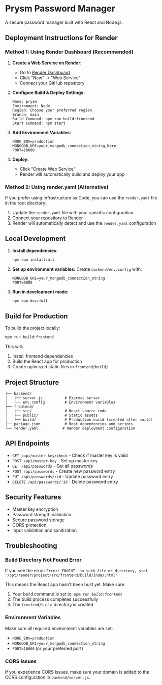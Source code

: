# Prysm Password Manager

A secure password manager built with React and Node.js.

## Deployment Instructions for Render

### Method 1: Using Render Dashboard (Recommended)

1. **Create a Web Service on Render:**
   - Go to [Render Dashboard](https://dashboard.render.com)
   - Click "New" → "Web Service"
   - Connect your GitHub repository

2. **Configure Build & Deploy Settings:**
   ```
   Name: prysm
   Environment: Node
   Region: Choose your preferred region
   Branch: main
   Build Command: npm run build:frontend
   Start Command: npm start
   ```

3. **Add Environment Variables:**
   ```
   NODE_ENV=production
   MONGODB_URI=your_mongodb_connection_string_here
   PORT=10000
   ```

4. **Deploy:**
   - Click "Create Web Service"
   - Render will automatically build and deploy your app

### Method 2: Using render.yaml (Alternative)

If you prefer using Infrastructure as Code, you can use the `render.yaml` file in the root directory:

1. Update the `render.yaml` file with your specific configuration
2. Connect your repository to Render
3. Render will automatically detect and use the `render.yaml` configuration

## Local Development

1. **Install dependencies:**
   ```bash
   npm run install:all
   ```

2. **Set up environment variables:**
   Create `backend/env.config` with:
   ```
   MONGODB_URI=your_mongodb_connection_string
   PORT=5000
   ```

3. **Run in development mode:**
   ```bash
   npm run dev:full
   ```

## Build for Production

To build the project locally:

```bash
npm run build:frontend
```

This will:
1. Install frontend dependencies
2. Build the React app for production
3. Create optimized static files in `frontend/build/`

## Project Structure

```
├── backend/
│   ├── server.js          # Express server
│   └── env.config         # Environment variables
├── frontend/
│   ├── src/               # React source code
│   ├── public/            # Static assets
│   └── build/             # Production build (created after build)
├── package.json           # Root dependencies and scripts
└── render.yaml           # Render deployment configuration
```

## API Endpoints

- `GET /api/master-key/check` - Check if master key is valid
- `POST /api/master-key` - Set up master key
- `GET /api/passwords` - Get all passwords
- `POST /api/passwords` - Create new password entry
- `PUT /api/passwords/:id` - Update password entry
- `DELETE /api/passwords/:id` - Delete password entry

## Security Features

- Master key encryption
- Password strength validation
- Secure password storage
- CORS protection
- Input validation and sanitization

## Troubleshooting

### Build Directory Not Found Error

If you see the error: `Error: ENOENT: no such file or directory, stat '/opt/render/project/src/frontend/build/index.html'`

This means the React app hasn't been built yet. Make sure:

1. Your build command is set to: `npm run build:frontend`
2. The build process completes successfully
3. The `frontend/build` directory is created

### Environment Variables

Make sure all required environment variables are set:
- `NODE_ENV=production`
- `MONGODB_URI=your_mongodb_connection_string`
- `PORT=10000` (or your preferred port)

### CORS Issues

If you experience CORS issues, make sure your domain is added to the CORS configuration in `backend/server.js`.

